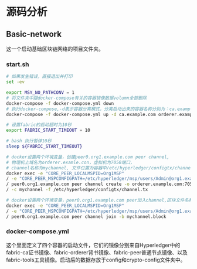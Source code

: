 # 源码分析

## Basic-network

这一个启动基础区块链网络的项目文件夹。

### start.sh
```bash
# 如果发生错误，直接退出并打印
set -ev

export MSY_NO_PATHCONV = 1
# 将文件夹中跟docker-compose有关的容器镜像数据volumn全部删除
docker-compose -f docker-compose.yml down
# 执行docker-compose,-d表示容器分离模式，分离启动出来的容器名称分别为：ca.example.com orderer.example.com ....四个。
docker-compose -f docker-compose.yml up -d ca.example.com orderer.example.com peer0.org1.example.com couchdb

# 设置fabric的启动超时为10秒
export FABRIC_START_TIMEOUT = 10

# bash 执行暂停10秒
sleep ${FABRIC_START_TIMEOUT}

# docker设置两个环境变量，创建peer0.org1.example.com peer channel,
# 物理机上域名为orderer.examle.con，虚拟机为7050端口，
# channel名称为mychannel, 文件位置为容器中/etc/hyperledger/configtx/channel.tx
docker exec -e "CORE_PEER_LOCALMSPID=Org1MSP" 
/ -e "CORE_PEER_MSPCONFIGPATH=/etc/hyperledger/msp/users/Admin@org1.example.com/msp"
/ peer0.org1.example.com peer channel create -o orderer.example.com:7050
/ -c mychannel -f /etc/hyperledger/configtx/channel.tx

# docker设置两个环境变量，peer0.org1.example.com peer加入channel,区块文件名称为mychannel.block
docker exec -e "CORE_PEER_LOCALMSPID=Org1MSP" 
/ -e "CORE_PEER_MSPCONFIGPATH=/etc/hyperledger/msp/users/Admin@org1.example.com/msp"
/ peer0.org1.example.com peer channel join -b mychannel.block

```

### docker-compose.yml

这个里面定义了四个容器的启动文件，它们的镜像分别来自Hyperledger中的fabric-ca证书镜像、fabric-orderer背书镜像、fabric-peer普通节点镜像、以及fabric-tools工具镜像。启动后的数据存放于config和crypto-config文件夹中。


